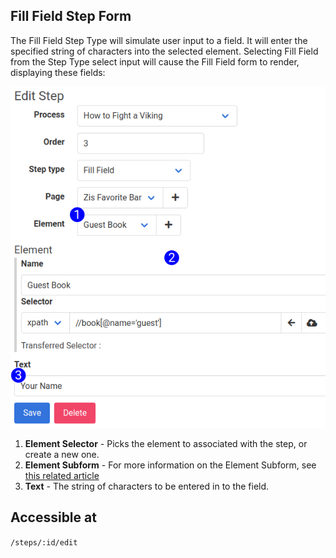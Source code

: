 ## Fill Field Step Form

The Fill Field Step Type will simulate user input to a field. It will enter the specified string of characters into the selected element. Selecting Fill Field from the Step Type select input will cause the Fill Field form to render, displaying these fields:

![Fill Field Form Reference](images/step_form_reference_fill_field.png)

1. **Element Selector** - Picks the element to associated with the step, or create a new one.
2. **Element Subform** - For more information on the Element Subform, see [this related article](element_subform.md)
3. **Text** - The string of characters to be entered in to the field.

## Accessible at
`/steps/:id/edit`